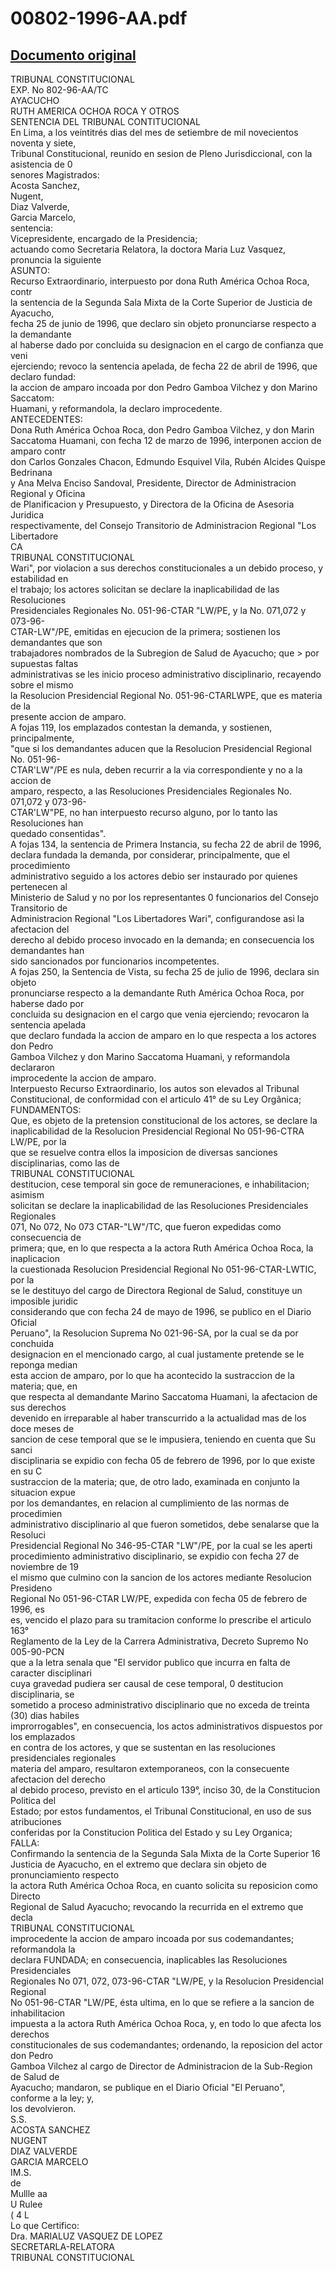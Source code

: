 
00802-1996-AA.pdf
=================
  
[Documento original](https://tc.gob.pe/jurisprudencia/1997/00802-1996-AA.pdf)  
---  
TRIBUNAL CONSTITUCIONAL  
EXP. No 802-96-AA/TC  
AYACUCHO  
RUTH AMERICA OCHOA ROCA Y OTROS  
SENTENCIA DEL TRIBUNAL CONTITUCIONAL  
En Lima, a los veintitrés dias del mes de setiembre de mil novecientos noventa y siete,  
Tribunal Constitucional, reunido en sesion de Pleno Jurisdiccional, con la asistencia de 0  
senores Magistrados:  
Acosta Sanchez,  
Nugent,  
Diaz Valverde,  
Garcia Marcelo,  
sentencia:  
Vicepresidente, encargado de la Presidencia;  
actuando como Secretaria Relatora, la doctora Maria Luz Vasquez, pronuncia la siguiente  
ASUNTO:  
Recurso Extraordinario, interpuesto por dona Ruth América Ochoa Roca, contr  
la sentencia de la Segunda Sala Mixta de la Corte Superior de Justicia de Ayacucho,  
fecha 25 de junio de 1996, que declaro sin objeto pronunciarse respecto a la demandante  
al haberse dado por concluida su designacion en el cargo de confianza que veni  
ejerciendo; revoco la sentencia apelada, de fecha 22 de abril de 1996, que declaro fundad:  
la accion de amparo incoada por don Pedro Gamboa Vilchez y don Marino Saccatom:  
Huamani, y reformandola, la declaro improcedente.  
ANTECEDENTES:  
Dona Ruth América Ochoa Roca, don Pedro Gamboa Vilchez, y don Marin  
Saccatoma Huamani, con fecha 12 de marzo de 1996, interponen accion de amparo contr  
don Carlos Gonzales Chacon, Edmundo Esquivel Vila, Rubén Alcides Quispe Bedrinana  
y Ana Melva Enciso Sandoval, Presidente, Director de Administracion Regional y Oficina  
de Planificacion y Presupuesto, y Directora de la Oficina de Asesoria Juridica  
respectivamente, del Consejo Transitorio de Administracion Regional "Los Libertadore  
CA  
TRIBUNAL CONSTITUCIONAL  
Wari", por violacion a sus derechos constitucionales a un debido proceso, y estabilidad en  
el trabajo; los actores solicitan se declare la inaplicabilidad de las Resoluciones  
Presidenciales Regionales No. 051-96-CTAR "LW/PE, y la No. 071,072 y 073-96-  
CTAR-LW"/PE, emitidas en ejecucion de la primera; sostienen los demandantes que son  
trabajadores nombrados de la Subregion de Salud de Ayacucho; que > por supuestas faltas  
administrativas se les inicio proceso administrativo disciplinario, recayendo sobre el mismo  
la Resolucion Presidencial Regional No. 051-96-CTARLWPE, que es materia de la  
presente accion de amparo.  
A fojas 119, los emplazados contestan la demanda, y sostienen, principalmente,  
"que si los demandantes aducen que la Resolucion Presidencial Regional No. 051-96-  
CTAR'LW"/PE es nula, deben recurrir a la via correspondiente y no a la accion de  
amparo, respecto, a las Resoluciones Presidenciales Regionales No. 071,072 y 073-96-  
CTAR'LW"PE, no han interpuesto recurso alguno, por lo tanto las Resoluciones han  
quedado consentidas".  
A fojas 134, la sentencia de Primera Instancia, su fecha 22 de abril de 1996,  
declara fundada la demanda, por considerar, principalmente, que el procedimiento  
administrativo seguido a los actores debio ser instaurado por quienes pertenecen al  
Ministerio de Salud y no por los representantes 0 funcionarios del Consejo Transitorio de  
Administracion Regional "Los Libertadores Wari", configurandose asi la afectacion del  
derecho al debido proceso invocado en la demanda; en consecuencia los demandantes han  
sido sancionados por funcionarios incompetentes.  
A fojas 250, la Sentencia de Vista, su fecha 25 de julio de 1996, declara sin objeto  
pronunciarse respecto a la demandante Ruth América Ochoa Roca, por haberse dado por  
concluida su designacion en el cargo que venia ejerciendo; revocaron la sentencia apelada  
que declaro fundada la accion de amparo en lo que respecta a los actores don Pedro  
Gamboa Vilchez y don Marino Saccatoma Huamani, y reformandola declararon  
improcedente la accion de amparo.  
Interpuesto Recurso Extraordinario, los autos son elevados al Tribunal  
Constitucional, de conformidad con el articulo 41° de su Ley Orgânica;  
FUNDAMENTOS:  
Que, es objeto de la pretension constitucional de los actores, se declare la  
inaplicabilidad de la Resolucion Presidencial Regional No 051-96-CTRA LW/PE, por la  
que se resuelve contra ellos la imposicion de diversas sanciones disciplinarias, como las de  
TRIBUNAL CONSTITUCIONAL  
destitucion, cese temporal sin goce de remuneraciones, e inhabilitacion; asimism  
solicitan se declare la inaplicabilidad de las Resoluciones Presidenciales Regionales  
071, No 072, No 073 CTAR-"LW"/TC, que fueron expedidas como consecuencia de  
primera; que, en lo que respecta a la actora Ruth América Ochoa Roca, la inaplicacion  
la cuestionada Resolucion Presidencial Regional No 051-96-CTAR-LWTIC, por la  
se le destituyo del cargo de Directora Regional de Salud, constituye un imposible juridic  
considerando que con fecha 24 de mayo de 1996, se publico en el Diario Oficial  
Peruano", la Resolucion Suprema No 021-96-SA, por la cual se da por conchuida  
designacion en el mencionado cargo, al cual justamente pretende se le reponga median  
esta accion de amparo, por lo que ha acontecido la sustraccion de la materia; que, en  
que respecta al demandante Marino Saccatoma Huamani, la afectacion de sus derechos  
devenido en irreparable al haber transcurrido a la actualidad mas de los doce meses de  
sancion de cese temporal que se le impusiera, teniendo en cuenta que Su sanci  
disciplinaria se expidio con fecha 05 de febrero de 1996, por lo que existe en su C  
sustraccion de la materia; que, de otro lado, examinada en conjunto la situacion expue  
por los demandantes, en relacion al cumplimiento de las normas de procedimien  
administrativo disciplinario al que fueron sometidos, debe senalarse que la Resoluci  
Presidencial Regional No 346-95-CTAR "LW"/PE, por la cual se les aperti  
procedimiento administrativo disciplinario, se expidio con fecha 27 de noviembre de 19  
el mismo que culmino con la sancion de los actores mediante Resolucion Presideno  
Regional No 051-96-CTAR LW/PE, expedida con fecha 05 de febrero de 1996, es  
es, vencido el plazo para su tramitacion conforme lo prescribe el articulo 163°  
Reglamento de la Ley de la Carrera Administrativa, Decreto Supremo No 005-90-PCN  
que a la letra senala que "El servidor publico que incurra en falta de caracter disciplinari  
cuya gravedad pudiera ser causal de cese temporal, 0 destitucion disciplinaria, se  
sometido a proceso administrativo disciplinario que no exceda de treinta (30) dias habiles  
improrrogables", en consecuencia, los actos administrativos dispuestos por los emplazados  
en contra de los actores, y que se sustentan en las resoluciones presidenciales regionales  
materia del amparo, resultaron extemporaneos, con la consecuente afectacion del derecho  
al debido proceso, previsto en el articulo 139°, inciso 30, de la Constitucion Politica del  
Estado; por estos fundamentos, el Tribunal Constitucional, en uso de sus atribuciones  
conferidas por la Constitucion Politica del Estado y su Ley Organica;  
FALLA:  
Confirmando la sentencia de la Segunda Sala Mixta de la Corte Superior 16  
Justicia de Ayacucho, en el extremo que declara sin objeto de pronunciamiento respecto  
la actora Ruth América Ochoa Roca, en cuanto solicita su reposicion como Directo  
Regional de Salud Ayacucho; revocando la recurrida en el extremo que decla  
TRIBUNAL CONSTITUCIONAL  
improcedente la accion de amparo incoada por sus codemandantes; reformandola la  
declara FUNDADA; en consecuencia, inaplicables las Resoluciones Presidenciales  
Regionales No 071, 072, 073-96-CTAR "LW/PE, y la Resolucion Presidencial Regional  
No 051-96-CTAR "LW/PE, ésta ultima, en lo que se refiere a la sancion de inhabilitacion  
impuesta a la actora Ruth América Ochoa Roca, y, en todo lo que afecta los derechos  
constitucionales de sus codemandantes; ordenando, la reposicion del actor don Pedro  
Gamboa Vilchez al cargo de Director de Administracion de la Sub-Region de Salud de  
Ayacucho; mandaron, se publique en el Diario Oficial "El Peruano", conforme a la ley; y,  
los devolvieron.  
S.S.  
ACOSTA SANCHEZ  
NUGENT  
DIAZ VALVERDE  
GARCIA MARCELO  
IM.S.  
de  
Mullle aa  
U Rulee  
( 4 L  
Lo que Certifico:  
Dra. MARIALUZ VASQUEZ DE LOPEZ  
SECRETARLA-RELATORA  
TRIBUNAL CONSTITUCIONAL